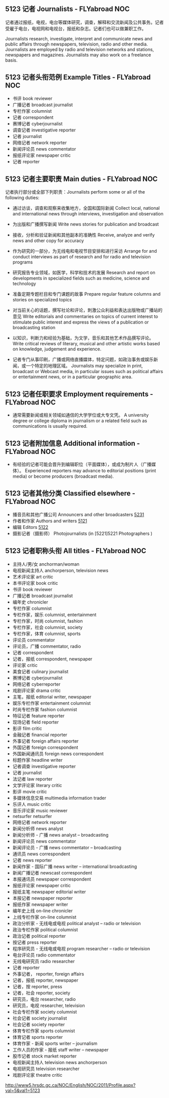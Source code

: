 ## 5123 记者 Journalists - FLYabroad NOC记者通过报纸，电视，电台等媒体研究，调查，解释和交流新闻及公共事务。记者受雇于电台，电视网和电视台，报纸和杂志。记者们也可以做兼职工作。Journalists research, investigate, interpret and communicate news and public affairs through newspapers, television, radio and other media. Journalists are employed by radio and television networks and stations, newspapers and magazines. Journalists may also work on a freelance basis.## 5123 记者头衔范例 Example Titles - FLYabroad NOC* 书评 book reviewer* 广播记者 broadcast journalist* 专栏作家 columnist* 记者 correspondent* 赛博记者 cyberjournalist* 调查记者 investigative reporter* 记者 journalist* 网络记者 network reporter* 新闻评论员 news commentator* 报纸评论家 newspaper critic* 记者 reporter## 5123 记者主要职责 Main duties - FLYabroad NOC记者执行部分或全部下列职责：Journalists perform some or all of the following duties:* 通过访谈，调查和观察来收集地方，全国和国际新闻Collect local, national and international news through interviews, investigation and observation* 为出版和广播撰写新闻Write news stories for publication and broadcast* 接收，分析和验证新闻和其他副本的准确性Receive, analyze and verify news and other copy for accuracy* 作为研究的一部分，为无线电和电视节目安排和进行采访Arrange for and conduct interviews as part of research and for radio and television programs* 研究报告专业领域，如医学，科学和技术的发展Research and report on developments in specialized fields such as medicine, science and technology* 准备定期专题栏目和专门课题的故事Prepare regular feature columns and stories on specialized topics* 对当前关心的话题，撰写社论和评论，刺激公众利益和表达出版物或广播站的意见Write editorials and commentaries on topics of current interest to stimulate public interest and express the views of a publication or broadcasting station* 以知识，判断力和经验为基础，为文学，音乐和其他艺术作品撰写评论。Write critical reviews of literary, musical and other artistic works based on knowledge, judgement and experience.* 记者专门从事印刷，广播或网络直播媒体，特定问题，如政治事务或娱乐新闻，或一个特定的地理区域。Journalists may specialize in print, broadcast or Webcast media, in particular issues such as political affairs or entertainment news, or in a particular geographic area.## 5123 记者任职要求 Employment requirements - FLYabroad NOC* 通常需要新闻或相关领域如通信的大学学位或大专文凭。A university degree or college diploma in journalism or a related field such as communications is usually required.## 5123 记者附加信息 Additional information - FLYabroad NOC* 有经验的记者可能会晋升到编辑职位（平面媒体），或成为制片人（广播媒体）。Experienced reporters may advance to editorial positions (print media) or become producers (broadcast media).## 5123 记者其他分类 Classified elsewhere - FLYabroad NOC* 播音员和其他广播公司 Announcers and other broadcasters [5231](5231)* 作者和作家 Authors and writers [5121](5121)* 编辑 Editors [5122](5122)* 摄影记者（摄影师） Photojournalists (in [5221]5221 Photographers )## 5123 记者职称头衔 All titles - FLYabroad NOC* 主持人/男/女 anchorman/woman* 电视新闻主持人 anchorperson, television news* 艺术评论家 art critic* 本书评论家 book critic* 书评 book reviewer* 广播记者 broadcast journalist* 编年史 chronicler* 专栏作家 columnist* 专栏作家，娱乐 columnist, entertainment* 专栏作家，时尚 columnist, fashion* 专栏作家，社会 columnist, society* 专栏作家，体育 columnist, sports* 评论员 commentator* 评论员，广播 commentator, radio* 记者 correspondent* 记者，报纸 correspondent, newspaper* 评论家 critic* 美食记者 culinary journalist* 赛博记者 cyberjournalist* 网络记者 cyberreporter* 戏剧评论家 drama critic* 主笔，报纸 editorial writer, newspaper* 娱乐专栏作家 entertainment columnist* 时尚专栏作家 fashion columnist* 特征记者 feature reporter* 现场记者 field reporter* 影评 film critic* 金融记者 financial reporter* 外事记者 foreign affairs reporter* 外国记者 foreign correspondent* 外国新闻通讯员 foreign news correspondent* 标题作家 headline writer* 记者调查 investigative reporter* 记者 journalist* 法记者 law reporter* 文学评论家 literary critic* 影评 movie critic* 多媒体信息交易 multimedia information trader* 乐评人 music critic* 音乐评论家 music reviewer* netsurfer netsurfer* 网络记者 network reporter* 新闻分析师 news analyst* 新闻分析师 - 广播 news analyst – broadcasting* 新闻评论员 news commentator* 新闻评论员 - 广播 news commentator – broadcasting* 通讯员 news correspondent* 记者 news reporter* 新闻作家 - 国际广播 news writer – international broadcasting* 新闻广播记者 newscast correspondent* 本报通讯员 newspaper correspondent* 报纸评论家 newspaper critic* 报纸主笔 newspaper editorial writer* 本报记者 newspaper reporter* 报纸作家 newspaper writer* 编年史上线 on-line chronicler* 上线专栏作家 on-line columnist* 政治分析家 - 无线电或电视 political analyst – radio or television* 政治专栏作家 political columnist* 政治记者 political reporter* 按记者 press reporter* 程序研究员 - 无线电或电视 program researcher – radio or television* 电台评论员 radio commentator* 无线电研究员 radio researcher* 记者 reporter* 外事记者， reporter, foreign affairs* 记者，报纸 reporter, newspaper* 记者，按 reporter, press* 记者，社会 reporter, society* 研究员，电台 researcher, radio* 研究员，电视 researcher, television* 社会专栏作家 society columnist* 社会记者 society journalist* 社会记者 society reporter* 体育专栏作家 sports columnist* 体育记者 sports reporter* 体育作家 - 新闻 sports writer – journalism* 工作人员的作家 - 报纸 staff writer – newspaper* 股市记者 stock market reporter* 电视新闻主持人 television news anchorperson* 电视研究员 television researcher* 戏剧评论家 theatre critichttp://www5.hrsdc.gc.ca/NOC/English/NOC/2011/Profile.aspx?val=5&val1=5123